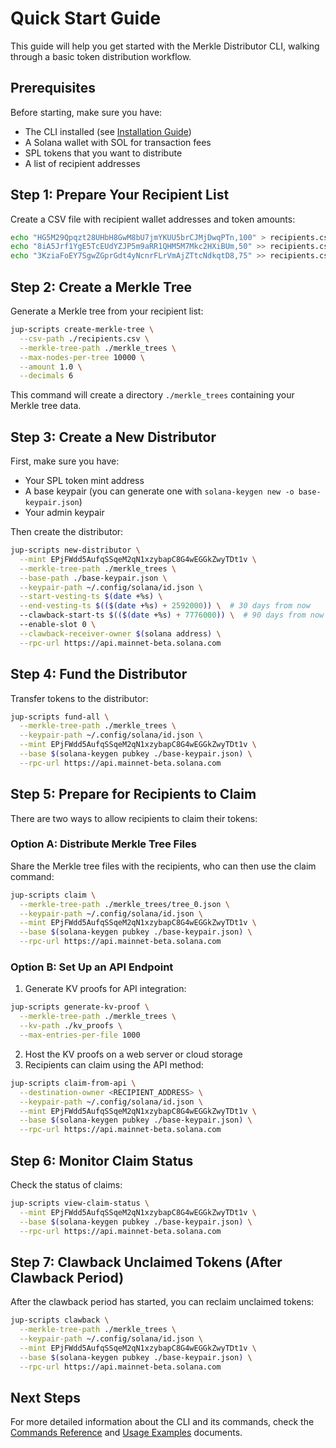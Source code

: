 # Quick Start Guide

This guide will help you get started with the Merkle Distributor CLI, walking through a basic token distribution workflow.

## Prerequisites

Before starting, make sure you have:
- The CLI installed (see [Installation Guide](installation.md))
- A Solana wallet with SOL for transaction fees
- SPL tokens that you want to distribute
- A list of recipient addresses

## Step 1: Prepare Your Recipient List

Create a CSV file with recipient wallet addresses and token amounts:

```bash
echo "HG5M29Qpqzt28UHbH8GwM8bU7jmYKUU5brCJMjDwqPTn,100" > recipients.csv
echo "8iA5Jrf1YgE5TcEUdYZJP5m9aRR1QHM5M7Mkc2HXiBUm,50" >> recipients.csv
echo "3KziaFoEY7SgwZGprGdt4yNcnrFLrVmAjZTtcNdkqtD8,75" >> recipients.csv
```

## Step 2: Create a Merkle Tree

Generate a Merkle tree from your recipient list:

```bash
jup-scripts create-merkle-tree \
  --csv-path ./recipients.csv \
  --merkle-tree-path ./merkle_trees \
  --max-nodes-per-tree 10000 \
  --amount 1.0 \
  --decimals 6
```

This command will create a directory `./merkle_trees` containing your Merkle tree data.

## Step 3: Create a New Distributor

First, make sure you have:
- Your SPL token mint address
- A base keypair (you can generate one with `solana-keygen new -o base-keypair.json`)
- Your admin keypair

Then create the distributor:

```bash
jup-scripts new-distributor \
  --mint EPjFWdd5AufqSSqeM2qN1xzybapC8G4wEGGkZwyTDt1v \
  --merkle-tree-path ./merkle_trees \
  --base-path ./base-keypair.json \
  --keypair-path ~/.config/solana/id.json \
  --start-vesting-ts $(date +%s) \
  --end-vesting-ts $(($(date +%s) + 2592000)) \  # 30 days from now
  --clawback-start-ts $(($(date +%s) + 7776000)) \  # 90 days from now
  --enable-slot 0 \
  --clawback-receiver-owner $(solana address) \
  --rpc-url https://api.mainnet-beta.solana.com
```

## Step 4: Fund the Distributor

Transfer tokens to the distributor:

```bash
jup-scripts fund-all \
  --merkle-tree-path ./merkle_trees \
  --keypair-path ~/.config/solana/id.json \
  --mint EPjFWdd5AufqSSqeM2qN1xzybapC8G4wEGGkZwyTDt1v \
  --base $(solana-keygen pubkey ./base-keypair.json) \
  --rpc-url https://api.mainnet-beta.solana.com
```

## Step 5: Prepare for Recipients to Claim

There are two ways to allow recipients to claim their tokens:

### Option A: Distribute Merkle Tree Files

Share the Merkle tree files with the recipients, who can then use the claim command:

```bash
jup-scripts claim \
  --merkle-tree-path ./merkle_trees/tree_0.json \
  --keypair-path ~/.config/solana/id.json \
  --mint EPjFWdd5AufqSSqeM2qN1xzybapC8G4wEGGkZwyTDt1v \
  --base $(solana-keygen pubkey ./base-keypair.json) \
  --rpc-url https://api.mainnet-beta.solana.com
```

### Option B: Set Up an API Endpoint

1. Generate KV proofs for API integration:

```bash
jup-scripts generate-kv-proof \
  --merkle-tree-path ./merkle_trees \
  --kv-path ./kv_proofs \
  --max-entries-per-file 1000
```

2. Host the KV proofs on a web server or cloud storage
3. Recipients can claim using the API method:

```bash
jup-scripts claim-from-api \
  --destination-owner <RECIPIENT_ADDRESS> \
  --keypair-path ~/.config/solana/id.json \
  --mint EPjFWdd5AufqSSqeM2qN1xzybapC8G4wEGGkZwyTDt1v \
  --base $(solana-keygen pubkey ./base-keypair.json) \
  --rpc-url https://api.mainnet-beta.solana.com
```

## Step 6: Monitor Claim Status

Check the status of claims:

```bash
jup-scripts view-claim-status \
  --mint EPjFWdd5AufqSSqeM2qN1xzybapC8G4wEGGkZwyTDt1v \
  --base $(solana-keygen pubkey ./base-keypair.json) \
  --rpc-url https://api.mainnet-beta.solana.com
```

## Step 7: Clawback Unclaimed Tokens (After Clawback Period)

After the clawback period has started, you can reclaim unclaimed tokens:

```bash
jup-scripts clawback \
  --merkle-tree-path ./merkle_trees \
  --keypair-path ~/.config/solana/id.json \
  --mint EPjFWdd5AufqSSqeM2qN1xzybapC8G4wEGGkZwyTDt1v \
  --base $(solana-keygen pubkey ./base-keypair.json) \
  --rpc-url https://api.mainnet-beta.solana.com
```

## Next Steps

For more detailed information about the CLI and its commands, check the [Commands Reference](commands.md) and [Usage Examples](usage-examples.md) documents. 